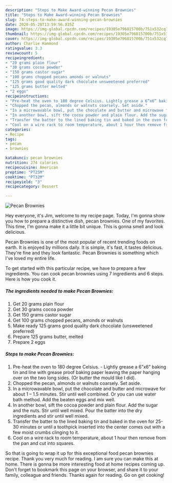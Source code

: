 ```yaml
---
description: "Steps to Make Award-winning Pecan Brownies"
title: "Steps to Make Award-winning Pecan Brownies"
slug: 74-steps-to-make-award-winning-pecan-brownies
date: 2020-05-28T13:59:56.835Z
image: https://img-global.cpcdn.com/recipes/19305e796815700b/751x532cq70/pecan-brownies-recipe-main-photo.jpg
thumbnail: https://img-global.cpcdn.com/recipes/19305e796815700b/751x532cq70/pecan-brownies-recipe-main-photo.jpg
cover: https://img-global.cpcdn.com/recipes/19305e796815700b/751x532cq70/pecan-brownies-recipe-main-photo.jpg
author: Charlie Hammond
ratingvalue: 3.3
reviewcount: 5
recipeingredient:
- "20 grams plain flour"
- "30 grams cocoa powder"
- "150 grams castor sugar"
- "100 grams chopped pecans amonds or walnuts"
- "125 grams good quality dark chocolate unsweetened preferred"
- "125 grams butter melted"
- "2 eggs"
recipeinstructions:
- "Pre-heat the oven to 180 degree Celsius. Lightly grease a 6”x6” baking tin and line with grease proof baking paper leaving the paper hanging over on the two long sides. (Or butter the mould like I did)."
- "Chopped the pecan, almonds or walnuts coarsely. Set aside."
- "In a microwavable bowl, put the chocolate and butter and microwave for about 1 – 1.5 minutes. Stir until well combined. Or you can use water bath method. Add the beaten eggs and mix well."
- "In another bowl, sift the cocoa powder and plain flour. Add the sugar and the nuts. Stir until well mixed. Pour the batter into the dry ingredients and stir until well mixed."
- "Transfer the batter to the lined baking tin and baked in the oven for 25-30 minutes or until a toothpick inserted into the center comes out with a few moist crumbs clinging to it."
- "Cool on a wire rack to room temperature, about 1 hour then remove from the pan and cut into squares."
categories:
- Recipe
tags:
- pecan
- brownies

katakunci: pecan brownies 
nutrition: 274 calories
recipecuisine: American
preptime: "PT25M"
cooktime: "PT32M"
recipeyield: "3"
recipecategory: Dessert

---
```



![Pecan Brownies](https://img-global.cpcdn.com/recipes/19305e796815700b/751x532cq70/pecan-brownies-recipe-main-photo.jpg)

Hey everyone, it's Jim, welcome to my recipe page. Today, I'm gonna show you how to prepare a distinctive dish, pecan brownies. One of my favorites. This time, I'm gonna make it a little bit unique. This is gonna smell and look delicious.

Pecan Brownies is one of the most popular of recent trending foods on earth. It is enjoyed by millions daily. It is simple, it's fast, it tastes delicious. They're fine and they look fantastic. Pecan Brownies is something which I've loved my entire life.




To get started with this particular recipe, we have to prepare a few ingredients. You can cook pecan brownies using 7 ingredients and 6 steps. Here is how you cook it.

<!--inarticleads1-->

##### The ingredients needed to make Pecan Brownies:

1. Get 20 grams plain flour
1. Get 30 grams cocoa powder
1. Get 150 grams castor sugar
1. Get 100 grams chopped pecans, amonds or walnuts
1. Make ready 125 grams good quality dark chocolate (unsweetened preferred)
1. Prepare 125 grams butter, melted
1. Prepare 2 eggs




<!--inarticleads2-->

##### Steps to make Pecan Brownies:

1. Pre-heat the oven to 180 degree Celsius. - Lightly grease a 6”x6” baking tin and line with grease proof baking paper leaving the paper hanging over on the two long sides. (Or butter the mould like I did).
1. Chopped the pecan, almonds or walnuts coarsely. Set aside.
1. In a microwavable bowl, put the chocolate and butter and microwave for about 1 – 1.5 minutes. Stir until well combined. Or you can use water bath method. Add the beaten eggs and mix well.
1. In another bowl, sift the cocoa powder and plain flour. Add the sugar and the nuts. Stir until well mixed. Pour the batter into the dry ingredients and stir until well mixed.
1. Transfer the batter to the lined baking tin and baked in the oven for 25-30 minutes or until a toothpick inserted into the center comes out with a few moist crumbs clinging to it.
1. Cool on a wire rack to room temperature, about 1 hour then remove from the pan and cut into squares.




So that is going to wrap it up for this exceptional food pecan brownies recipe. Thank you very much for reading. I am sure you can make this at home. There is gonna be more interesting food at home recipes coming up. Don't forget to bookmark this page on your browser, and share it to your family, colleague and friends. Thanks again for reading. Go on get cooking!
